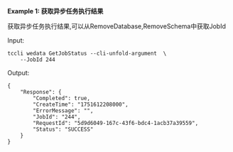 **Example 1: 获取异步任务执行结果**

获取异步任务执行结果,可以从RemoveDatabase,RemoveSchema中获取JobId

Input: 

```
tccli wedata GetJobStatus --cli-unfold-argument  \
    --JobId 244
```

Output: 
```
{
    "Response": {
        "Completed": true,
        "CreateTime": "1751612208000",
        "ErrorMessage": "",
        "JobId": "244",
        "RequestId": "5d9d6049-167c-43f6-bdc4-1acb37a39559",
        "Status": "SUCCESS"
    }
}
```

